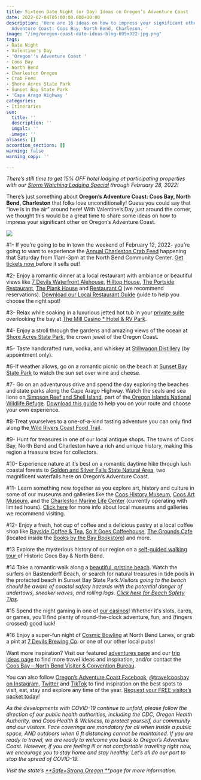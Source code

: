 ```yaml
---
title: Sixteen Date Night (or Day) Ideas on Oregon’s Adventure Coast
date: 2022-02-04T05:00:00.000+00:00
description: 'Here are 16 ideas on how to impress your significant other on Oregon’s
  Adventure Coast: Coos Bay, North Bend, Charleson. '
image: "/img/oregon-coast-date-ideas-blog-695x322-jpg.png"
tags:
- Date Night
- Valentine's Day
- 'Oregon''s Adventure Coast '
- Coos Bay
- North Bend
- Charleston Oregon
- Crab Feed
- Shore Acres State Park
- Sunset Bay State Park
- 'Cape Arago Highway '
categories:
- Itineraries
seo:
  title: ''
  description: ''
  imgalt: ''
  image: ''
aliases: []
accordion_sections: []
warning: false
warning_copy: ''

---
```

_There’s still time to get 15% OFF hotel lodging at participating properties with our_ [_Storm Watching Lodging Special_](https://www.oregonsadventurecoast.com/storm15/) _through February 28, 2022!_

There’s just something about **Oregon’s Adventure Coast: Coos Bay, North Bend, Charleston** that folks love unconditionally! Guess you could say that “love is in the air” around here! With Valentine’s Day just around the corner, we thought this would be a great time to share some ideas on how to impress your significant other on Oregon’s Adventure Coast.

![](/img/oregon-coast-date-ideas-blog-695x322-jpg-1.png)

\#1- If you’re going to be in town the weekend of February 12, 2022- you’re going to want to experience the [Annual Charleston Crab Feed](https://www.oregonsadventurecoast.com/blog/heading-to-the-2022-charleston-crab-feed-follow-these-tips-trip-ideas/) happening that Saturday from 11am-3pm at the North Bend Community Center. [Get tickets now ](https://www.eventbrite.com/e/37th-annual-charleston-crab-feed-tickets-228598854327)before it sells out!

\#2- Enjoy a romantic dinner at a local restaurant with ambiance or beautiful views like [7 Devils Waterfront Alehouse](https://www.7devilsbrewery.com/waterfront-alehouse.html#/), [Hilltop House](https://hilltophouserestaurant.com/), [The Portside Restaurant](http://www.portsidebythebay.com/), [The Plank House](https://www.themillcasino.com/dining/plank-house/) and [Restaurant O](http://restauranto.us/) (we recommend reservations). [Download our Local Restaurant Guide](https://www.oregonsadventurecoast.com/img/Restaurants-BOOKLET.pdf) guide to help you choose the right spot!

\#3- Relax while soaking in a luxurious jetted hot tub in your [private suite](https://www.themillcasino.com/hotel-room/tower-balcony-suite/) overlooking the bay at [The Mill Casino * Hotel & RV Park](https://www.themillcasino.com/).

\#4- Enjoy a stroll through the gardens and amazing views of the ocean at [Shore Acres State Park](https://oregonstateparks.org/index.cfm?do=parkPage.dsp_parkPage&parkId=68), the crown jewel of the Oregon Coast.

\#5- Taste handcrafted rum, vodka, and whiskey at [Stillwagon Distillery](http://stillwagondistillery.com/) (by appointment only).

\#6-If weather allows, go on a romantic picnic on the beach at [Sunset Bay State Park](https://www.oregonsadventurecoast.com/state-parks-and-national-lands/) to watch the sun set over wine and cheese.

\#7- Go on an adventurous drive and spend the day exploring the beaches and state parks along the Cape Arago Highway. Watch the seals and sea lions on[ Simpson Reef and Shell Island](https://www.shareoregon.com/things-to-do/en/listings/126105-simpson-reef-and-shell-island-oregon-islands-nwr), part of the[ Oregon Islands National Wildlife Refuge](https://www.fws.gov/refuge/oregon_islands/). [Download this guide](https://oregonsadventurecoast.com/img/cape-arago-loop-itinerary-2018.pdf) to help you on your route and choose your own experience.

\#8-Treat yourselves to a one-of-a-kind tasting adventure you can only find along the[ Wild Rivers Coast Food Trail](https://www.oregonsadventurecoast.com/blog/savor-the-flavors-along-the-wild-rivers-coast-food-trail/).

\#9- Hunt for treasures in one of our local antique shops. The towns of Coos Bay, North Bend and Charleston have a rich and unique history, making this region a treasure trove for collectors.

\#10- Experience nature at it’s best on a romantic daytime hike through lush coastal forests to [Golden and Silver Falls State Natural Area](https://www.oregonsadventurecoast.com/blog/2016-02-05-adventure-spotlight-golden-and-silver-falls/), two magnificent waterfalls here on Oregon’s Adventure Coast.

\#11- Learn something new together as you explore art, history and culture in some of our museums and galleries like the [Coos History Museum](https://www.oregonsadventurecoast.com/blog/oregon-s-adventure-coast-spotlight-coos-history-museum/), [Coos Art Museum](https://www.coosart.org/), and the [Charleston Marine Life Center](http://www.charlestonmarinelifecenter.com/) (currently operating with limited hours). [Click here](https://oregonsadventurecoast.com/art-history-culture/) for more info about local museums and galleries we recommend visiting.

\#12- Enjoy a fresh, hot cup of coffee and a delicious pastry at a local coffee shop like [Bayside Coffee & Tea](http://baysidecoffeeshop.com/), [So It Goes Coffeehouse](https://www.soitgoescoffee.com/), [The Grounds Cafe](https://www.groundsinyourcup.com/) (located inside the [Books by the Bay Bookstore](https://www.facebook.com/Books-By-The-Bay-232314893488700/)) and more.

\#13 Explore the mysterious history of our region on a [self-guided walking tour ](https://www.oregonsadventurecoast.com/blog/trip-idea-a-walking-tour-of-historic-coos-bay-north-bend/)of Historic Coos Bay & North Bend.

\#14 Take a romantic walk along a [beautiful, pristine beach](https://www.oregonsadventurecoast.com/undeveloped-beaches/). Watch the surfers on Bastendorff Beach, or search for natural treasures in tide pools in the protected beach in Sunset Bay State Park._Visitors going to the beach should be aware of coastal safety hazards with the potential danger of undertows, sneaker waves, and rolling logs._ [_Click here for Beach Safety Tips_](https://oregonsadventurecoast.com/blog/eight-ways-to-stay-safe-on-the-beaches-along-the-oregon-coast/)_._

\#15 Spend the night gaming in one of [our casinos](https://oregonsadventurecoast.netlify.app/blog/try-your-luck-on-oregon-s-adventure-coast/)! Whether it's slots, cards, or games, you'll find plenty of round-the-clock adventure, fun, and (fingers crossed) good luck!

\#16 Enjoy a super-fun night of [Cosmic Bowling](https://northbendlanes.com/Bowling/Cosmic-Bowling) at North Bend Lanes, or grab a pint at [7 Devils Brewing Co](https://www.7devilsbrewery.com). or one of our other local pubs!

Want more inspiration? Visit our featured [adventures page](https://www.oregonsadventurecoast.com/adventures) and our [trip ideas page](https://www.oregonsadventurecoast.com/tripideas) to find more travel ideas and inspiration, and/or contact the [Coos Bay – North Bend Visitor & Convention Bureau](https://www.oregonsadventurecoast.com/contact/).

You can also follow [Oregon’s Adventure Coast Facebook](https://www.facebook.com/OregonsAdventureCoast/), [@travelcoosbay on Instagram](https://www.instagram.com/travelcoosbay/), [Twitter](https://twitter.com/travelcoosbay?lang=en) and [TikTok](https://www.tiktok.com/@oregonsadventurecoast?lang=en) to find inspiration on the best spots to visit, eat, stay and explore any time of the year. [Request your FREE visitor’s packet today](https://www.oregonsadventurecoast.com/contact/#contactform)!

_As the developments with COVID-19 continue to unfold, please follow the direction of our public health authorities, including the CDC, Oregon Health Authority, and Coos Health & Wellness, to protect yourself, our community and our visitors. Face coverings are mandatory for all when inside a public space, AND outdoors when 6 ft distancing cannot be maintained. If you are ready to travel, we are ready to welcome you back to Oregon’s Adventure Coast. However, if you are feeling ill or not comfortable traveling right now, we encourage you to stay home and stay healthy. Let’s all do our part to stop the spread of COVID-19._

_Visit the state’s_ [_**Safe+Strong Oregon **_](https://www.safestrongoregon.org/)_page for more information._